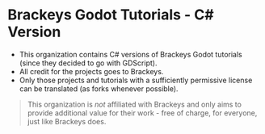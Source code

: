 # Brackeys Godot Tutorials - C# Version

* This organization contains C# versions of Brackeys Godot tutorials (since they decided to go with GDScript).
* All credit for the projects goes to Brackeys.
* Only those projects and tutorials with a sufficiently permissive license can be translated (as forks whenever possible).

> This organization is *not* affiliated with Brackeys and only aims to provide additional value for their work - free of charge, for everyone, just like Brackeys does.